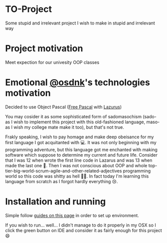 # TO-Project
Some stupid and irrelevant project I wish to make in stupid and irrelevant way

# Project motivation
Meet expection for our univesity OOP classes 

# Emotional [@osdnk](https://github.com/osdnk)'s technologies motivation
Decided to use Object Pascal ([Free Pascal](https://www.freepascal.org/) with [Lazurus](https://www.lazarus-ide.org/))

You may cosider it as some sophisticated form of sadomasochism (sado- as I wish to implement 
this project with this old-fashioned language, maso- as I wish my college mate make it too), but that's not true.

Frakly speaking, I wish to pay homage and make deep obeisance for my first language I got acquitanted with :computer:. It was not 
only beginning with my programming adventure, but this language got me enchanted with making software which suppose to 
determine my current and future life. Consider that I was 12 when wrote the first line code in Lazarus and was 13 
when made the last one :baby:. Then I was not conscious about OOP and whole top-tier-big-world-scrum-agile-and-other-related-adjectives
programming world so this code was shitty as hell :ok_woman:. 
In fact today I'm learning this language from scratch as I forgot hardly everything :cry:.

# Installation and running
Simple follow [guides on this page](https://www.lazarus-ide.org/index.php) in order to set up environment.

If you wish to run... well... I didn't manage to do it properly in my OSX so
I click the green button on IDE and consider it as fairly enough for this project :smile:
